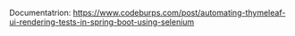 Documentatrion: https://www.codeburps.com/post/automating-thymeleaf-ui-rendering-tests-in-spring-boot-using-selenium
